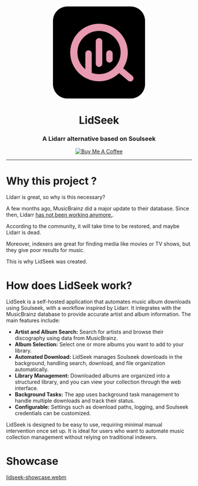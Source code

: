 <p align="center">
  <img src="/public/assets/images/logo.svg" width="250" alt="Logo" >
</p>

<h1 align="center">LidSeek</h1>
<h3 align="center">A Lidarr alternative based on Soulseek</h3>

<p align="center">
  <a href="https://www.buymeacoffee.com/gwenoler" target="_blank"><img src="https://cdn.buymeacoffee.com/buttons/v2/default-yellow.png" alt="Buy Me A Coffee" style="height: 40px !important;" ></a>
</p>

---

# Why this project ?

Lidarr is great, so why is this necessary?

A few months ago, MusicBrainz did a major update to their database. Since then, Lidarr [has not been working anymore.](https://www.reddit.com/r/Lidarr/comments/1ktitdq/searching_for_new_artists_failedunable_to).

According to the community, it will take time to be restored, and maybe Lidarr is dead.

Moreover, indexers are great for finding media like movies or TV shows, but they give poor results for music.

This is why LidSeek was created.

# How does LidSeek work?

LidSeek is a self-hosted application that automates music album downloads using Soulseek, with a workflow inspired by Lidarr. It integrates with the MusicBrainz database to provide accurate artist and album information. The main features include:

- **Artist and Album Search:** Search for artists and browse their discography using data from MusicBrainz.
- **Album Selection:** Select one or more albums you want to add to your library.
- **Automated Download:** LidSeek manages Soulseek downloads in the background, handling search, download, and file organization automatically.
- **Library Management:** Downloaded albums are organized into a structured library, and you can view your collection through the web interface.
- **Background Tasks:** The app uses background task management to handle multiple downloads and track their status.
- **Configurable:** Settings such as download paths, logging, and Soulseek credentials can be customized.

LidSeek is designed to be easy to use, requiring minimal manual intervention once set up. It is ideal for users who want to automate music collection management without relying on traditional indexers.

# Showcase
[lidseek-showcase.webm](https://github.com/user-attachments/assets/58eb08f9-3baf-4e17-873c-e43cbf1a300e)
